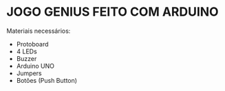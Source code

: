 # JOGO GENIUS FEITO COM ARDUINO

Materiais necessários: 

-	Protoboard
-	4 LEDs
-	Buzzer 
-	Arduino UNO  
-	Jumpers
-	Botões (Push Button) 
